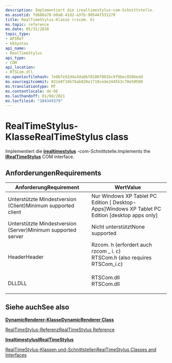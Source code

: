 ```yaml
---
description: Implementiert die irealtimestylus-com-Schnittstelle.
ms.assetid: fd686a78-b0a8-41d2-a37b-90544f531270
title: RealTimeStylus-Klasse (rzcom. h)
ms.topic: reference
ms.date: 05/31/2018
topic_type:
- APIRef
- kbSyntax
api_name:
- RealTimeStylus
api_type:
- COM
api_location:
- RTSCom.dll
ms.openlocfilehash: 7e0b7e92d4a3da0bf8186f001bc9f9bec850bedd
ms.sourcegitcommit: 831e8f3db78ab820e1710cede244553c70e50500
ms.translationtype: MT
ms.contentlocale: de-DE
ms.lasthandoff: 01/08/2021
ms.locfileid: "104349379"
---
```

# <a name="realtimestylus-class"></a><span data-ttu-id="350b9-103">RealTimeStylus-Klasse</span><span class="sxs-lookup"><span data-stu-id="350b9-103">RealTimeStylus class</span></span>

<span data-ttu-id="350b9-104">Implementiert die [**irealtimestylus**](/windows/desktop/api/RTSCom/nn-rtscom-irealtimestylus) -com-Schnittstelle.</span><span class="sxs-lookup"><span data-stu-id="350b9-104">Implements the [**IRealTimeStylus**](/windows/desktop/api/RTSCom/nn-rtscom-irealtimestylus) COM interface.</span></span>

## <a name="requirements"></a><span data-ttu-id="350b9-105">Anforderungen</span><span class="sxs-lookup"><span data-stu-id="350b9-105">Requirements</span></span>



| <span data-ttu-id="350b9-106">Anforderung</span><span class="sxs-lookup"><span data-stu-id="350b9-106">Requirement</span></span> | <span data-ttu-id="350b9-107">Wert</span><span class="sxs-lookup"><span data-stu-id="350b9-107">Value</span></span> |
|-------------------------------------|-----------------------------------------------------------------------------------------------------------------|
| <span data-ttu-id="350b9-108">Unterstützte Mindestversion (Client)</span><span class="sxs-lookup"><span data-stu-id="350b9-108">Minimum supported client</span></span><br/> | <span data-ttu-id="350b9-109">Nur Windows XP Tablet PC Edition \[ Desktop-Apps\]</span><span class="sxs-lookup"><span data-stu-id="350b9-109">Windows XP Tablet PC Edition \[desktop apps only\]</span></span><br/>                                                   |
| <span data-ttu-id="350b9-110">Unterstützte Mindestversion (Server)</span><span class="sxs-lookup"><span data-stu-id="350b9-110">Minimum supported server</span></span><br/> | <span data-ttu-id="350b9-111">Nicht unterstützt</span><span class="sxs-lookup"><span data-stu-id="350b9-111">None supported</span></span><br/>                                                                                       |
| <span data-ttu-id="350b9-112">Header</span><span class="sxs-lookup"><span data-stu-id="350b9-112">Header</span></span><br/>                   | <dl> <span data-ttu-id="350b9-113"><dt>Rzcom. h (erfordert auch rzcom \_ i. c)</dt></span><span class="sxs-lookup"><span data-stu-id="350b9-113"><dt>RTSCom.h (also requires RTSCom\_i.c)</dt></span></span> </dl> |
| <span data-ttu-id="350b9-114">DLL</span><span class="sxs-lookup"><span data-stu-id="350b9-114">DLL</span></span><br/>                      | <dl> <span data-ttu-id="350b9-115"><dt>RTSCom.dll</dt></span><span class="sxs-lookup"><span data-stu-id="350b9-115"><dt>RTSCom.dll</dt></span></span> </dl>                           |



## <a name="see-also"></a><span data-ttu-id="350b9-116">Siehe auch</span><span class="sxs-lookup"><span data-stu-id="350b9-116">See also</span></span>

<dl> <dt>

<span data-ttu-id="350b9-117">[**DynamicRenderer-Klasse**](/previous-versions/windows/desktop/legacy/ms701168(v=vs.85))</span><span class="sxs-lookup"><span data-stu-id="350b9-117">[**DynamicRenderer Class**](/previous-versions/windows/desktop/legacy/ms701168(v=vs.85))</span></span>
</dt> <dt>

[<span data-ttu-id="350b9-118">RealTimeStylus-Referenz</span><span class="sxs-lookup"><span data-stu-id="350b9-118">RealTimeStylus Reference</span></span>](realtimestylus-reference.md)
</dt> <dt>

[<span data-ttu-id="350b9-119">**Irealtimestylus**</span><span class="sxs-lookup"><span data-stu-id="350b9-119">**IRealTimeStylus**</span></span>](/windows/desktop/api/RTSCom/nn-rtscom-irealtimestylus)
</dt> <dt>

[<span data-ttu-id="350b9-120">RealTimeStylus-Klassen und-Schnittstellen</span><span class="sxs-lookup"><span data-stu-id="350b9-120">RealTimeStylus Classes and Interfaces</span></span>](realtimestylus-classes-and-interfaces.md)
</dt> </dl>

 

 
